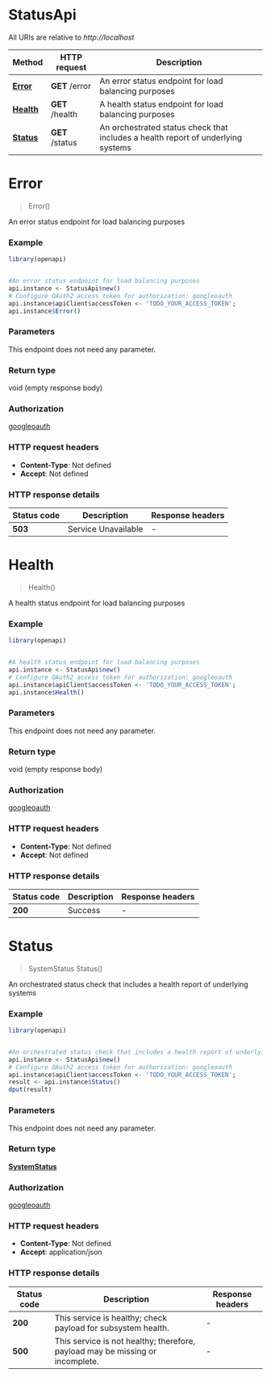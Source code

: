 # StatusApi

All URIs are relative to *http://localhost*

Method | HTTP request | Description
------------- | ------------- | -------------
[**Error**](StatusApi.md#Error) | **GET** /error | An error status endpoint for load balancing purposes 
[**Health**](StatusApi.md#Health) | **GET** /health | A health status endpoint for load balancing purposes 
[**Status**](StatusApi.md#Status) | **GET** /status | An orchestrated status check that includes a health report of underlying systems 


# **Error**
> Error()

An error status endpoint for load balancing purposes 

### Example
```R
library(openapi)


#An error status endpoint for load balancing purposes 
api.instance <- StatusApi$new()
# Configure OAuth2 access token for authorization: googleoauth
api.instance$apiClient$accessToken <- 'TODO_YOUR_ACCESS_TOKEN';
api.instance$Error()
```

### Parameters
This endpoint does not need any parameter.

### Return type

void (empty response body)

### Authorization

[googleoauth](../README.md#googleoauth)

### HTTP request headers

 - **Content-Type**: Not defined
 - **Accept**: Not defined

### HTTP response details
| Status code | Description | Response headers |
|-------------|-------------|------------------|
| **503** | Service Unavailable |  -  |

# **Health**
> Health()

A health status endpoint for load balancing purposes 

### Example
```R
library(openapi)


#A health status endpoint for load balancing purposes 
api.instance <- StatusApi$new()
# Configure OAuth2 access token for authorization: googleoauth
api.instance$apiClient$accessToken <- 'TODO_YOUR_ACCESS_TOKEN';
api.instance$Health()
```

### Parameters
This endpoint does not need any parameter.

### Return type

void (empty response body)

### Authorization

[googleoauth](../README.md#googleoauth)

### HTTP request headers

 - **Content-Type**: Not defined
 - **Accept**: Not defined

### HTTP response details
| Status code | Description | Response headers |
|-------------|-------------|------------------|
| **200** | Success |  -  |

# **Status**
> SystemStatus Status()

An orchestrated status check that includes a health report of underlying systems 

### Example
```R
library(openapi)


#An orchestrated status check that includes a health report of underlying systems 
api.instance <- StatusApi$new()
# Configure OAuth2 access token for authorization: googleoauth
api.instance$apiClient$accessToken <- 'TODO_YOUR_ACCESS_TOKEN';
result <- api.instance$Status()
dput(result)
```

### Parameters
This endpoint does not need any parameter.

### Return type

[**SystemStatus**](SystemStatus.md)

### Authorization

[googleoauth](../README.md#googleoauth)

### HTTP request headers

 - **Content-Type**: Not defined
 - **Accept**: application/json

### HTTP response details
| Status code | Description | Response headers |
|-------------|-------------|------------------|
| **200** | This service is healthy; check payload for subsystem health. |  -  |
| **500** | This service is not healthy; therefore, payload may be missing or incomplete. |  -  |

